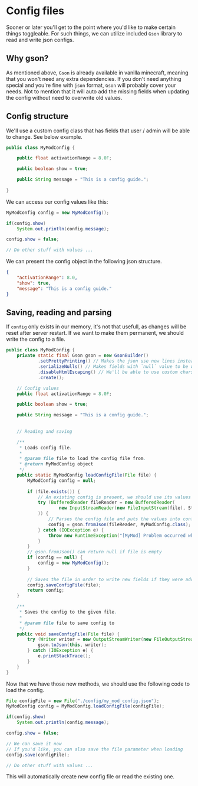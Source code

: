 # Config files

Sooner or later you'll get to the point where you'd like to make certain things toggleable.
For such things, we can utilize included `Gson` library to read and write json configs.

## Why gson?

As mentioned above, `Gson` is already available in vanilla minecraft, meaning that you won't need
any extra dependencies. If you don't need anything special and you're fine with `json` format, `Gson` will
probably cover your needs. Not to mention that it will auto add the missing fields when updating
the config without need to overwrite old values.

## Config structure

We'll use a custom config class that has fields that user / admin will be able to change.
See below example.

```java
public class MyModConfig {

    public float activationRange = 8.0F;

    public boolean show = true;

	public String message = "This is a config guide.";
    
}
```
We can access our config values like this:
```java
MyModConfig config = new MyModConfig();

if(config.show)
	System.out.println(config.message);

config.show = false;

// Do other stuff with values ...
```

We can present the config object in the following json structure.

```json
{
	"activationRange": 8.0,
	"show": true,
	"message": "This is a config guide."
}
```

## Saving, reading and parsing

If `config` only exists in our memory, it's not that usefull, as changes will be reset
after server restart. If we want to make them permanent, we should write the config to a file.

```java
public class MyModConfig {
    private static final Gson gson = new GsonBuilder()
            .setPrettyPrinting() // Makes the json use new lines instead of being a "one-liner"
            .serializeNulls() // Makes fields with `null` value to be written as well.
            .disableHtmlEscaping() // We'll be able to use custom chars without them being saved differently
            .create();

	// Config values
    public float activationRange = 8.0F;

    public boolean show = true;

	public String message = "This is a config guide.";
	
	
	// Reading and saving

    /**
     * Loads config file.
     *
     * @param file file to load the config file from.
     * @return MyModConfig object
     */
    public static MyModConfig loadConfigFile(File file) {
        MyModConfig config = null;
		
        if (file.exists()) {
			// An existing config is present, we should use its values
            try (BufferedReader fileReader = new BufferedReader(
                    new InputStreamReader(new FileInputStream(file), StandardCharsets.UTF_8)
            )) {
				// Parses the config file and puts the values into config object
                config = gson.fromJson(fileReader, MyModConfig.class);
            } catch (IOException e) {
                throw new RuntimeException("[MyMod] Problem occurred when trying to load config: ", e);
            }
        }
		// gson.fromJson() can return null if file is empty
		if (config == null) {
			config = new MyModConfig();
		}
		
		// Saves the file in order to write new fields if they were added
		config.saveConfigFile(file);
        return config;
    }

    /**
     * Saves the config to the given file.
     *
     * @param file file to save config to
     */
    public void saveConfigFile(File file) {
        try (Writer writer = new OutputStreamWriter(new FileOutputStream(file), StandardCharsets.UTF_8)) {
            gson.toJson(this, writer);
        } catch (IOException e) {
            e.printStackTrace();
        }
    }
}
```

Now that we have those new methods, we should use the following code to load the config.
```java
File configFile = new File("./config/my_mod_config.json");
MyModConfig config = MyModConfig.loadConfigFile(configFile);

if(config.show)
	System.out.println(config.message);

config.show = false;

// We can save it now
// If you'd like, you can also save the file parameter when loading
config.save(configFile);

// Do other stuff with values ...
```

This will automatically create new config file or read the existing one.
